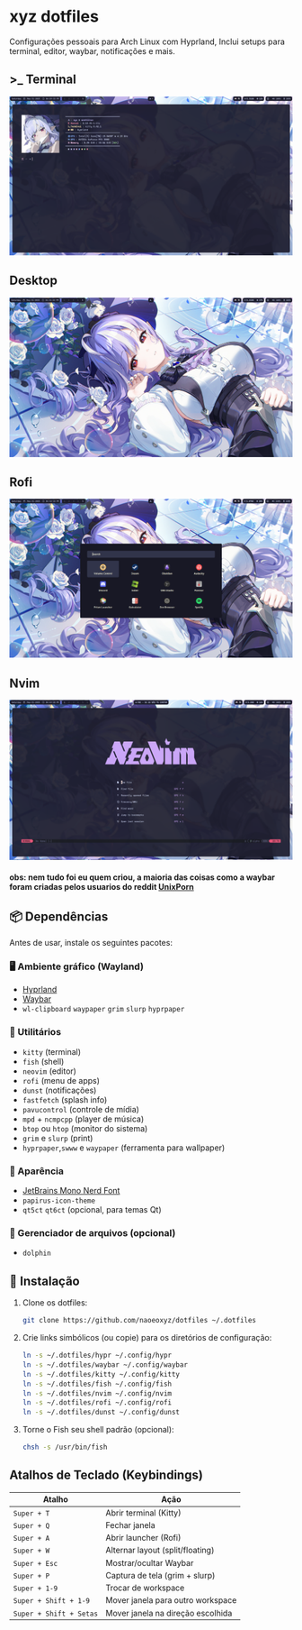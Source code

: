 # xyz dotfiles

Configurações pessoais para Arch Linux com Hyprland, Inclui setups para terminal, editor, waybar, notificações e mais. 
## >_ Terminal

![Terminal](images/screenshot.png)
## Desktop
![Desktop](images/screenshot2.png)
## Rofi
![Rofi](images/screenshot3.png)
## Nvim
![Nvim](images/screenshot4.png)

#### obs: nem tudo foi eu quem criou, a maioria das coisas como a waybar foram criadas pelos usuarios do reddit [UnixPorn](https://www.reddit.com/r/unixporn/)

## 📦 Dependências

Antes de usar, instale os seguintes pacotes:

### 🖥️ Ambiente gráfico (Wayland)
- [Hyprland](https://github.com/hyprwm/Hyprland)
- [Waybar](https://github.com/Alexays/Waybar)
- `wl-clipboard` `waypaper` `grim` `slurp` `hyprpaper`

### 🧰 Utilitários
- `kitty` (terminal)
- `fish` (shell)
- `neovim` (editor)
- `rofi` (menu de apps)
- `dunst` (notificações)
- `fastfetch` (splash info)
- `pavucontrol` (controle de mídia)
- `mpd` + `ncmpcpp` (player de música)
- `btop` ou `htop` (monitor do sistema)
- `grim` e `slurp` (print)
- `hyprpaper`,`swww` e `waypaper` (ferramenta para wallpaper)

### 🎨 Aparência
- [JetBrains Mono Nerd Font](https://www.nerdfonts.com/font-downloads)
- `papirus-icon-theme`
- `qt5ct` `qt6ct` (opcional, para temas Qt)

### 📁 Gerenciador de arquivos (opcional)
- `dolphin`

## 🚀 Instalação

1. Clone os dotfiles:
   ```bash
   git clone https://github.com/naoeoxyz/dotfiles ~/.dotfiles

2. Crie links simbólicos (ou copie) para os diretórios de configuração:

   ```bash
   ln -s ~/.dotfiles/hypr ~/.config/hypr
   ln -s ~/.dotfiles/waybar ~/.config/waybar
   ln -s ~/.dotfiles/kitty ~/.config/kitty
   ln -s ~/.dotfiles/fish ~/.config/fish
   ln -s ~/.dotfiles/nvim ~/.config/nvim
   ln -s ~/.dotfiles/rofi ~/.config/rofi
   ln -s ~/.dotfiles/dunst ~/.config/dunst
3. Torne o Fish seu shell padrão (opcional):
   ```bash
   chsh -s /usr/bin/fish

## Atalhos de Teclado (Keybindings)
| Atalho                  | Ação                              |
| ----------------------- | --------------------------------- |
| `Super + T`             | Abrir terminal (Kitty)            |
| `Super + Q`             | Fechar janela                     |
| `Super + A`             | Abrir launcher (Rofi)             |
| `Super + W`             | Alternar layout (split/floating)  |
| `Super + Esc`           | Mostrar/ocultar Waybar            |
| `Super + P`             | Captura de tela (grim + slurp)    |
| `Super + 1-9`           | Trocar de workspace               |
| `Super + Shift + 1-9`   | Mover janela para outro workspace |
| `Super + Shift + Setas` | Mover janela na direção escolhida |



